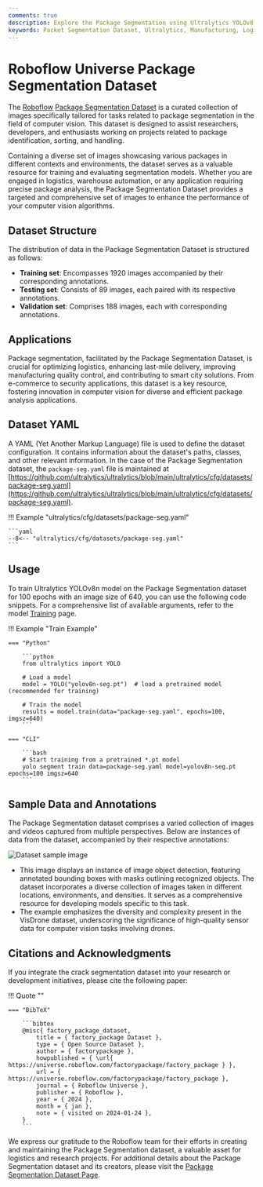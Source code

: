 ```yaml
---
comments: true
description: Explore the Package Segmentation using Ultralytics YOLOv8 Dataset, a large-scale benchmark for logistics, and learn how to train a YOLO model using it.
keywords: Packet Segmentation Dataset, Ultralytics, Manufacturing, Logistics, YOLO model, object detection, object tracking
---
```


# Roboflow Universe Package Segmentation Dataset

The [Roboflow](https://roboflow.com/?ref=ultralytics) [Package Segmentation Dataset](https://universe.roboflow.com/factorypackage/factory_package) is a curated collection of images specifically tailored for tasks related to package segmentation in the field of computer vision. This dataset is designed to assist researchers, developers, and enthusiasts working on projects related to package identification, sorting, and handling.

Containing a diverse set of images showcasing various packages in different contexts and environments, the dataset serves as a valuable resource for training and evaluating segmentation models. Whether you are engaged in logistics, warehouse automation, or any application requiring precise package analysis, the Package Segmentation Dataset provides a targeted and comprehensive set of images to enhance the performance of your computer vision algorithms.

## Dataset Structure

The distribution of data in the Package Segmentation Dataset is structured as follows:

- **Training set**: Encompasses 1920 images accompanied by their corresponding annotations.
- **Testing set**: Consists of 89 images, each paired with its respective annotations.
- **Validation set**: Comprises 188 images, each with corresponding annotations.

## Applications

Package segmentation, facilitated by the Package Segmentation Dataset, is crucial for optimizing logistics, enhancing last-mile delivery, improving manufacturing quality control, and contributing to smart city solutions. From e-commerce to security applications, this dataset is a key resource, fostering innovation in computer vision for diverse and efficient package analysis applications.

## Dataset YAML

A YAML (Yet Another Markup Language) file is used to define the dataset configuration. It contains information about the dataset's paths, classes, and other relevant information. In the case of the Package Segmentation dataset, the `package-seg.yaml` file is maintained at [https://github.com/ultralytics/ultralytics/blob/main/ultralytics/cfg/datasets/package-seg.yaml](https://github.com/ultralytics/ultralytics/blob/main/ultralytics/cfg/datasets/package-seg.yaml).

!!! Example "ultralytics/cfg/datasets/package-seg.yaml"

    ```yaml
    --8<-- "ultralytics/cfg/datasets/package-seg.yaml"
    ```

## Usage

To train Ultralytics YOLOv8n model on the Package Segmentation dataset for 100 epochs with an image size of 640, you can use the following code snippets. For a comprehensive list of available arguments, refer to the model [Training](../../modes/train.md) page.

!!! Example "Train Example"

    === "Python"

        ```python
        from ultralytics import YOLO

        # Load a model
        model = YOLO("yolov8n-seg.pt")  # load a pretrained model (recommended for training)

        # Train the model
        results = model.train(data="package-seg.yaml", epochs=100, imgsz=640)
        ```

    === "CLI"

        ```bash
        # Start training from a pretrained *.pt model
        yolo segment train data=package-seg.yaml model=yolov8n-seg.pt epochs=100 imgsz=640
        ```

## Sample Data and Annotations

The Package Segmentation dataset comprises a varied collection of images and videos captured from multiple perspectives. Below are instances of data from the dataset, accompanied by their respective annotations:

![Dataset sample image](https://github.com/RizwanMunawar/RizwanMunawar/assets/62513924/55bdf5c8-4ae4-4824-8d08-63c15bdd9a92)

- This image displays an instance of image object detection, featuring annotated bounding boxes with masks outlining recognized objects. The dataset incorporates a diverse collection of images taken in different locations, environments, and densities. It serves as a comprehensive resource for developing models specific to this task.
- The example emphasizes the diversity and complexity present in the VisDrone dataset, underscoring the significance of high-quality sensor data for computer vision tasks involving drones.

## Citations and Acknowledgments

If you integrate the crack segmentation dataset into your research or development initiatives, please cite the following paper:

!!! Quote ""

    === "BibTeX"

        ```bibtex
        @misc{ factory_package_dataset,
            title = { factory_package Dataset },
            type = { Open Source Dataset },
            author = { factorypackage },
            howpublished = { \url{ https://universe.roboflow.com/factorypackage/factory_package } },
            url = { https://universe.roboflow.com/factorypackage/factory_package },
            journal = { Roboflow Universe },
            publisher = { Roboflow },
            year = { 2024 },
            month = { jan },
            note = { visited on 2024-01-24 },
        }
        ```

We express our gratitude to the Roboflow team for their efforts in creating and maintaining the Package Segmentation dataset, a valuable asset for logistics and research projects. For additional details about the Package Segmentation dataset and its creators, please visit the [Package Segmentation Dataset Page](https://universe.roboflow.com/factorypackage/factory_package).
